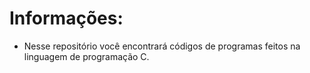 # Informações:
* Nesse repositório você encontrará códigos de programas feitos na linguagem de programação C. 
